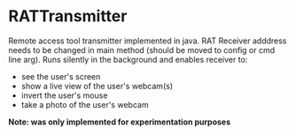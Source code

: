 # RATTransmitter

Remote access tool transmitter implemented in java. RAT Receiver adddress needs to be changed in main method (should be moved to config or cmd line arg).
Runs silently in the background and enables receiver to:
- see the user's screen
- show a live view of the user's webcam(s)
- invert the user's mouse
- take a photo of the user's webcam

__Note: was only implemented for experimentation purposes__
